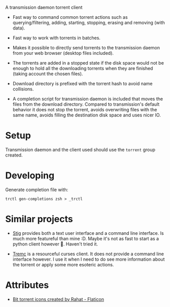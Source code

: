 A transmission daemon torrent client

* Fast way to command common torrent actions such as querying/filtering, adding,
  starting, stopping, erasing and removing (with data).

* Fast way to work with torrents in batches.

* Makes it possible to directly send torrents to the transmission daemon from
  your web browser (desktop files included).

* The torrents are added in a stopped state if the disk space would not be
  enough to hold all the downloading torrents when they are finished (taking
  account the chosen files).

* Download directory is prefixed with the torrent hash to avoid name collisions.

* A completion script for transmission daemon is included that moves the files
  from the download directory. Compared to transmission's default behavior it
  does not stop the torrent, avoids overwriting files with the same name, avoids
  filling the destination disk space and uses nicer IO.

# Setup

Transmission daemon and the client used should use the `torrent` group created.

# Developing

Generate completion file with:
```
trctl gen-completions zsh > _trctl
```

# Similar projects

* [Stig](https://github.com/rndusr/stig) provides both a text user interface and
  a command line interface. Is much more featureful than mine :D. Maybe it's not
  as fast to start as a python client however 😤. Haven't tried it.

* [Tremc](https://github.com/tremc/tremc) is a resourceful curses client. It does not
  provide a command line interface however. I use it when I need to do see more
  information about the torrent or apply some more esoteric actions.

# Attributes

* [Bit torrent icons created by Rahat - Flaticon](https://www.flaticon.com/free-icons/bit-torrent)
